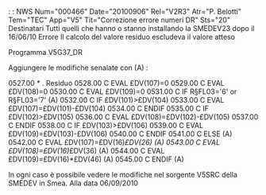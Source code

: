  :  : NWS Num="000466" Date="20100906" Rel="V2R3" Atr="P. Belotti" Tem="TEC" App="V5" Tit="Correzione errore numeri DR" Sts="20"
Destinatari
Tutti quelli che hanno o stanno installando la SMEDEV23 dopo il 16/06/10 
Errore
Il calcolo del valore residuo escludeva il valore atteso

Programma
V5G37_DR

Aggiungere le modifiche senalate con (A) : 

0527.00       * . Residuo
0528.00      C                   EVAL      £DV(107)=0
0529.00      C                   EVAL      £DV(108)=0
0530.00      C                   EVAL      £DV(109)=0
0531.00      C                   IF        R§FL03='6' or R§FL03='7'          (A)
0532.00      C                   IF        £DV(101)>£DV(104)
0533.00      C                   EVAL      £DV(107)=£DV(101)-£DV(104)
0534.00      C                   ENDIF
0535.00      C                   IF        £DV(102)>£DV(105)
0536.00      C                   EVAL      £DV(108)=£DV(102)-£DV(105)
0537.00      C                   ENDIF
0538.00      C                   IF        £DV(103)>£DV(106)
0539.00      C                   EVAL      £DV(109)=£DV(103)-£DV(106)
0540.00      C                   ENDIF
0541.00      C                   ELSE                                        (A)
0542.00      C                   EVAL      £DV(107)=£DV(16)*£DV(26)          (A)
0543.00      C                   EVAL      £DV(108)=£DV(16)*£DV(36)          (A)
0544.00      C                   EVAL      £DV(109)=£DV(16)*£DV(46)          (A)
0545.00      C                   ENDIF                                       (A)

In ogni caso è possibile vedere le modifiche nel sorgente V5SRC della SMEDEV in Smea.
Alla data 06/09/2010
